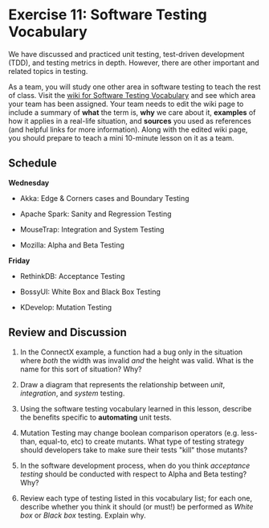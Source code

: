 # Exercise 11: Software Testing Vocabulary

We have discussed and practiced unit testing, test-driven development (TDD), and testing metrics in depth. However, there are other important and related topics in testing.

As a team, you will study one other area in software testing to teach the rest of class. Visit the [wiki for Software Testing Vocabulary](https://github.com/ChicoState/SoftwareEngineering/wiki/Software-Testing-Vocabulary) and see which area your team has been assigned. Your team needs to edit the wiki page to include a summary of **what** the term is, **why** we care about it, **examples** of how it applies in a real-life situation, and **sources** you used as references (and helpful links for more information). Along with the edited wiki page, you should prepare to teach a mini 10-minute lesson on it as a team.

## Schedule

**Wednesday**

* Akka: Edge & Corners cases and Boundary Testing

* Apache Spark: Sanity and Regression Testing

* MouseTrap: Integration and System Testing

* Mozilla: Alpha and Beta Testing

**Friday**

* RethinkDB: Acceptance Testing

* BossyUI: White Box and Black Box Testing

* KDevelop: Mutation Testing

## Review and Discussion

1. In the ConnectX example, a function had a bug only in the situation where *both* the width was invalid *and* the height was valid. What is the name for this sort of situation? Why?

2. Draw a diagram that represents the relationship between *unit*, *integration*, and *system* testing.

3. Using the software testing vocabulary learned in this lesson, describe the benefits specific to **automating** unit tests.

4. Mutation Testing may change boolean comparison operators (e.g. less-than, equal-to, etc) to create mutants. What type of testing strategy should developers take to make sure their tests "kill" those mutants?

5. In the software development process, when do you think *acceptance testing* should be conducted with respect to Alpha and Beta testing? Why?

6. Review each type of testing listed in this vocabulary list; for each one, describe whether you think it should (or must!) be performed as *White box* or *Black box* testing. Explain why.

